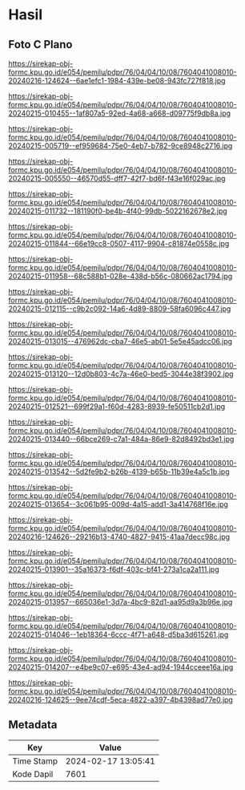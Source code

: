 # Hasil

## Foto C Plano

https://sirekap-obj-formc.kpu.go.id/e054/pemilu/pdpr/76/04/04/10/08/7604041008010-20240216-124624--6ae1efc1-1984-439e-be08-943fc727f818.jpg

https://sirekap-obj-formc.kpu.go.id/e054/pemilu/pdpr/76/04/04/10/08/7604041008010-20240215-010455--1af807a5-92ed-4a68-a668-d09775f9db8a.jpg

https://sirekap-obj-formc.kpu.go.id/e054/pemilu/pdpr/76/04/04/10/08/7604041008010-20240215-005719--ef959684-75e0-4eb7-b782-9ce8948c2716.jpg

https://sirekap-obj-formc.kpu.go.id/e054/pemilu/pdpr/76/04/04/10/08/7604041008010-20240215-005550--46570d55-dff7-42f7-bd6f-f43e16f029ac.jpg

https://sirekap-obj-formc.kpu.go.id/e054/pemilu/pdpr/76/04/04/10/08/7604041008010-20240215-011732--181190f0-be4b-4f40-99db-5022162678e2.jpg

https://sirekap-obj-formc.kpu.go.id/e054/pemilu/pdpr/76/04/04/10/08/7604041008010-20240215-011844--66e19cc8-0507-4117-9904-c81874e0558c.jpg

https://sirekap-obj-formc.kpu.go.id/e054/pemilu/pdpr/76/04/04/10/08/7604041008010-20240215-011958--68c588b1-028e-438d-b56c-080662ac1794.jpg

https://sirekap-obj-formc.kpu.go.id/e054/pemilu/pdpr/76/04/04/10/08/7604041008010-20240215-012115--c9b2c092-14a6-4d89-8809-58fa6096c447.jpg

https://sirekap-obj-formc.kpu.go.id/e054/pemilu/pdpr/76/04/04/10/08/7604041008010-20240215-013015--476962dc-cba7-46e5-ab01-5e5e45adcc06.jpg

https://sirekap-obj-formc.kpu.go.id/e054/pemilu/pdpr/76/04/04/10/08/7604041008010-20240215-013120--12d0b803-4c7a-46e0-bed5-3044e38f3902.jpg

https://sirekap-obj-formc.kpu.go.id/e054/pemilu/pdpr/76/04/04/10/08/7604041008010-20240215-012521--699f29a1-f60d-4283-8939-fe50511cb2d1.jpg

https://sirekap-obj-formc.kpu.go.id/e054/pemilu/pdpr/76/04/04/10/08/7604041008010-20240215-013440--66bce269-c7a1-484a-86e9-82d8492bd3e1.jpg

https://sirekap-obj-formc.kpu.go.id/e054/pemilu/pdpr/76/04/04/10/08/7604041008010-20240215-013542--5d2fe9b2-b26b-4139-b65b-11b39e4a5c1b.jpg

https://sirekap-obj-formc.kpu.go.id/e054/pemilu/pdpr/76/04/04/10/08/7604041008010-20240215-013654--3c061b95-009d-4a15-add1-3a414768f16e.jpg

https://sirekap-obj-formc.kpu.go.id/e054/pemilu/pdpr/76/04/04/10/08/7604041008010-20240216-124626--29216b13-4740-4827-9415-41aa7decc98c.jpg

https://sirekap-obj-formc.kpu.go.id/e054/pemilu/pdpr/76/04/04/10/08/7604041008010-20240215-013901--35a16373-f6df-403c-bf41-273a1ca2a111.jpg

https://sirekap-obj-formc.kpu.go.id/e054/pemilu/pdpr/76/04/04/10/08/7604041008010-20240215-013957--665036e1-3d7a-4bc9-82d1-aa95d9a3b96e.jpg

https://sirekap-obj-formc.kpu.go.id/e054/pemilu/pdpr/76/04/04/10/08/7604041008010-20240215-014046--1eb18364-6ccc-4f71-a648-d5ba3d615261.jpg

https://sirekap-obj-formc.kpu.go.id/e054/pemilu/pdpr/76/04/04/10/08/7604041008010-20240215-014207--e4be9c07-e695-43e4-ad94-1944cceee16a.jpg

https://sirekap-obj-formc.kpu.go.id/e054/pemilu/pdpr/76/04/04/10/08/7604041008010-20240216-124625--9ee74cdf-5eca-4822-a397-4b4398ad77e0.jpg


## Metadata

| Key        | Value               |
| ---------- | ------------------- |
| Time Stamp | 2024-02-17 13:05:41 |
| Kode Dapil | 7601                |



